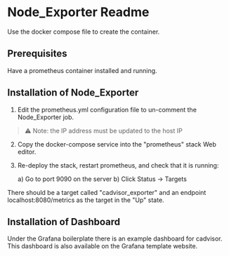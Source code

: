 # Node_Exporter Readme

Use the docker compose file to create the container.

## Prerequisites

Have a prometheus container installed and running.

## Installation of Node_Exporter

1) Edit the prometheus.yml configuration file to un-comment the Node_Exporter job.

> :warning: Note: the IP address must be updated to the host IP

2) Copy the docker-compose service into the "prometheus" stack Web editor.

3) Re-deploy the stack, restart prometheus, and check that it is running:

	a) Go to port 9090 on the server
	b) Click Status -> Targets

There should be a target called "cadvisor_exporter" and an endpoint localhost:8080/metrics as the target in the "Up" state.

## Installation of Dashboard

Under the Grafana boilerplate there is an example dashboard for cadvisor.
This dashboard is also available on the Grafana template website.